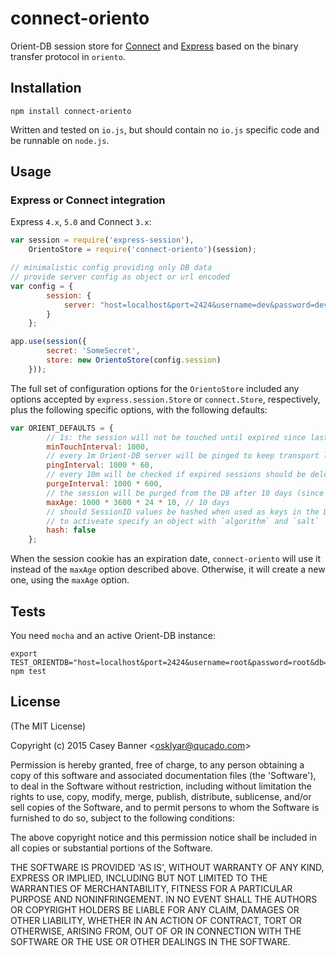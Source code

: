 # connect-oriento

Orient-DB session store for [Connect](https://github.com/senchalabs/connect) and [Express](http://expressjs.com/)
based on the binary transfer protocol in `oriento`.

## Installation

```shell
npm install connect-oriento
```

Written and tested on `io.js`, but should contain no `io.js` specific code and be runnable on `node.js`.


## Usage

### Express or Connect integration

Express `4.x`, `5.0` and Connect `3.x`:

```js
var session = require('express-session'),
    OrientoStore = require('connect-oriento')(session);

// minimalistic config providing only DB data
// provide server config as object or url encoded
var config = {
        session: {
            server: "host=localhost&port=2424&username=dev&password=dev&db=test"
        }
    };

app.use(session({
        secret: 'SomeSecret',
        store: new OrientoStore(config.session)
    }));
```

The full set of configuration options for the `OrientoStore` included any options accepted by
`express.session.Store` or `connect.Store`, respectively, plus the following specific options,
with the following defaults:

```js
var ORIENT_DEFAULTS = {
        // 1s: the session will not be touched until expired since last touch
        minTouchInterval: 1000,
        // every 1m Orient-DB server will be pinged to keep transport layer alive
        pingInterval: 1000 * 60,
        // every 10m will be checked if expired sessions should be deleted
        purgeInterval: 1000 * 600,
        // the session will be purged from the DB after 10 days (since last touch/set)
        maxAge: 1000 * 3600 * 24 * 10, // 10 days
        // should SessionID values be hashed when used as keys in the DB
        // to activeate specify an object with `algorithm` and `salt`
        hash: false
    };
```

When the session cookie has an expiration date, `connect-oriento` will use it instead of the `maxAge` option
described above. Otherwise, it will create a new one, using the `maxAge` option.

## Tests

You need `mocha` and an active Orient-DB instance:

```shell
export TEST_ORIENTDB="host=localhost&port=2424&username=root&password=root&db=test"
npm test
```

## License

(The MIT License)

Copyright (c) 2015 Casey Banner &lt;osklyar@qucado.com&gt;

Permission is hereby granted, free of charge, to any person obtaining
a copy of this software and associated documentation files (the
'Software'), to deal in the Software without restriction, including
without limitation the rights to use, copy, modify, merge, publish,
distribute, sublicense, and/or sell copies of the Software, and to
permit persons to whom the Software is furnished to do so, subject to
the following conditions:

The above copyright notice and this permission notice shall be
included in all copies or substantial portions of the Software.

THE SOFTWARE IS PROVIDED 'AS IS', WITHOUT WARRANTY OF ANY KIND,
EXPRESS OR IMPLIED, INCLUDING BUT NOT LIMITED TO THE WARRANTIES OF
MERCHANTABILITY, FITNESS FOR A PARTICULAR PURPOSE AND NONINFRINGEMENT.
IN NO EVENT SHALL THE AUTHORS OR COPYRIGHT HOLDERS BE LIABLE FOR ANY
CLAIM, DAMAGES OR OTHER LIABILITY, WHETHER IN AN ACTION OF CONTRACT,
TORT OR OTHERWISE, ARISING FROM, OUT OF OR IN CONNECTION WITH THE
SOFTWARE OR THE USE OR OTHER DEALINGS IN THE SOFTWARE.
